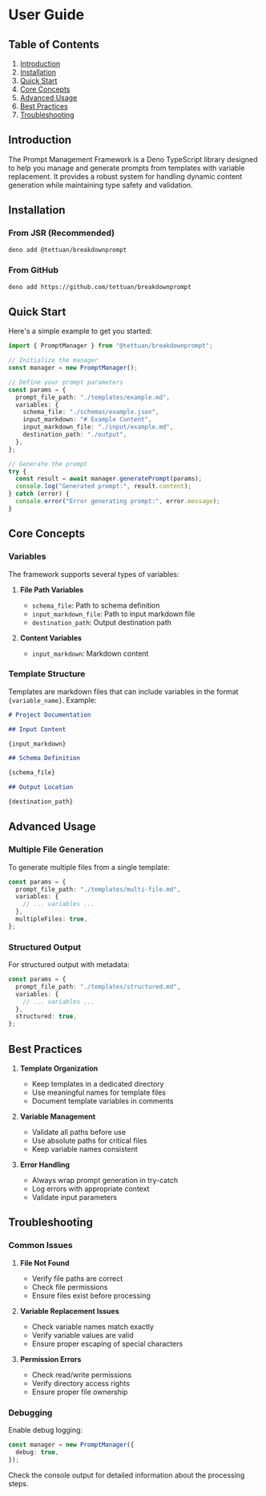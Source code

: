 # User Guide

## Table of Contents

1. [Introduction](#introduction)
2. [Installation](#installation)
3. [Quick Start](#quick-start)
4. [Core Concepts](#core-concepts)
5. [Advanced Usage](#advanced-usage)
6. [Best Practices](#best-practices)
7. [Troubleshooting](#troubleshooting)

## Introduction

The Prompt Management Framework is a Deno TypeScript library designed to help you manage and generate prompts from templates with variable replacement. It provides a robust system for handling dynamic content generation while maintaining type safety and validation.

## Installation

### From JSR (Recommended)

```bash
deno add @tettuan/breakdownprompt
```

### From GitHub

```bash
deno add https://github.com/tettuan/breakdownprompt
```

## Quick Start

Here's a simple example to get you started:

```typescript
import { PromptManager } from "@tettuan/breakdownprompt";

// Initialize the manager
const manager = new PromptManager();

// Define your prompt parameters
const params = {
  prompt_file_path: "./templates/example.md",
  variables: {
    schema_file: "./schemas/example.json",
    input_markdown: "# Example Content",
    input_markdown_file: "./input/example.md",
    destination_path: "./output",
  },
};

// Generate the prompt
try {
  const result = await manager.generatePrompt(params);
  console.log("Generated prompt:", result.content);
} catch (error) {
  console.error("Error generating prompt:", error.message);
}
```

## Core Concepts

### Variables

The framework supports several types of variables:

1. **File Path Variables**
   - `schema_file`: Path to schema definition
   - `input_markdown_file`: Path to input markdown file
   - `destination_path`: Output destination path

2. **Content Variables**
   - `input_markdown`: Markdown content

### Template Structure

Templates are markdown files that can include variables in the format `{variable_name}`. Example:

```markdown
# Project Documentation

## Input Content

{input_markdown}

## Schema Definition

{schema_file}

## Output Location

{destination_path}
```

## Advanced Usage

### Multiple File Generation

To generate multiple files from a single template:

```typescript
const params = {
  prompt_file_path: "./templates/multi-file.md",
  variables: {
    // ... variables ...
  },
  multipleFiles: true,
};
```

### Structured Output

For structured output with metadata:

```typescript
const params = {
  prompt_file_path: "./templates/structured.md",
  variables: {
    // ... variables ...
  },
  structured: true,
};
```

## Best Practices

1. **Template Organization**
   - Keep templates in a dedicated directory
   - Use meaningful names for template files
   - Document template variables in comments

2. **Variable Management**
   - Validate all paths before use
   - Use absolute paths for critical files
   - Keep variable names consistent

3. **Error Handling**
   - Always wrap prompt generation in try-catch
   - Log errors with appropriate context
   - Validate input parameters

## Troubleshooting

### Common Issues

1. **File Not Found**
   - Verify file paths are correct
   - Check file permissions
   - Ensure files exist before processing

2. **Variable Replacement Issues**
   - Check variable names match exactly
   - Verify variable values are valid
   - Ensure proper escaping of special characters

3. **Permission Errors**
   - Check read/write permissions
   - Verify directory access rights
   - Ensure proper file ownership

### Debugging

Enable debug logging:

```typescript
const manager = new PromptManager({
  debug: true,
});
```

Check the console output for detailed information about the processing steps.
